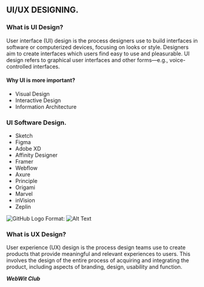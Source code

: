 ## UI/UX DESIGNING.
### What is UI Design?
User interface (UI) design is the process designers use to build interfaces in software or computerized devices, focusing on looks or style. Designers aim to create interfaces which users find easy to use and pleasurable. UI design refers to graphical user interfaces and other forms—e.g., voice-controlled interfaces.


#### Why UI is more important?
* Visual Design
* Interactive Design
* Information Architecture


### UI Software Design.
* Sketch
* Figma
* Adobe XD
* Affinity Designer
* Framer
* Webflow
* Axure
* Principle
* Origami
* Marvel
* inVision
* Zeplin

![GitHub Logo](/images/logo.png)
Format: ![Alt Text](url)


### What is UX Design?
User experience (UX) design is the process design teams use to create products that provide meaningful and relevant experiences to users. This involves the design of the entire process of acquiring and integrating the product, including aspects of branding, design, usability and function.

















_**WebWit Club**_
